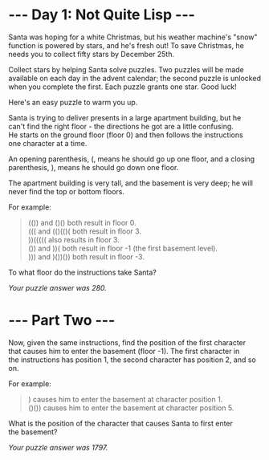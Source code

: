 # --- Day 1: Not Quite Lisp ---
Santa was hoping for a white Christmas, but his weather machine's "snow" \
function is powered by stars, and he's fresh out! To save Christmas, he \
needs you to collect fifty stars by December 25th.

Collect stars by helping Santa solve puzzles. Two puzzles will be made \
available on each day in the advent calendar; the second puzzle is unlocked \
when you complete the first. Each puzzle grants one star. Good luck!

Here's an easy puzzle to warm you up.

Santa is trying to deliver presents in a large apartment building, but he \
can't find the right floor - the directions he got are a little confusing. \
He starts on the ground floor (floor 0) and then follows the instructions \
one character at a time.

An opening parenthesis, (, means he should go up one floor, and a closing \
parenthesis, ), means he should go down one floor.

The apartment building is very tall, and the basement is very deep; he will \
never find the top or bottom floors.

For example:

> (()) and ()() both result in floor 0. \
> ((( and (()(()( both result in floor 3. \
> ))((((( also results in floor 3. \
> ()) and ))( both result in floor -1 (the first basement level). \
> ))) and )())()) both result in floor -3. 

To what floor do the instructions take Santa?

_Your puzzle answer was 280._

# --- Part Two ---
Now, given the same instructions, find the position of the first character \
that causes him to enter the basement (floor -1). The first character in \
the instructions has position 1, the second character has position 2, and so on.

For example:

> ) causes him to enter the basement at character position 1. \
> ()()) causes him to enter the basement at character position 5.

What is the position of the character that causes Santa to first enter \
the basement?

_Your puzzle answer was 1797._
